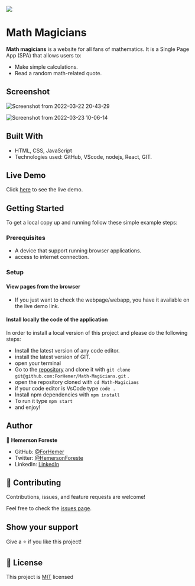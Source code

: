 ![](https://img.shields.io/badge/Microverse-blueviolet)

# Math Magicians
**Math magicians** is a website for all fans of mathematics. It is a Single Page App (SPA) that allows users to:
- Make simple calculations.
- Read a random math-related quote.

## Screenshot

![Screenshot from 2022-03-22 20-43-29](https://user-images.githubusercontent.com/88809610/159717739-172d6e5d-a4d1-42a6-8d56-39f9d7434a94.png)

![Screenshot from 2022-03-23 10-06-14](https://user-images.githubusercontent.com/88809610/159719097-caf23ca8-1e3a-4949-80b0-f4908cd33860.png)

 ## Built With

- HTML, CSS, JavaScript
- Technologies used: GitHub, VScode, nodejs, React, GIT.

## Live Demo

Click [here](https://forhemer.github.io/Math-Magicians/) to see the live demo.


## Getting Started
To get a local copy up and running follow these simple example steps:

### Prerequisites

- A device that support running browser applications.
- access to internet connection.

### Setup

#### View pages from the browser

- If you just want to check the webpage/webapp, you have it available on the live demo link.


#### Install locally the code of the application

In order to install a local version of this project and please do the following steps:
- Install the latest version of any code editor.
- install the latest version of GIT.
- open your terminal
- Go to the [repository](https://github.com/ForHemer/Math-Magicians)  and clone it with `git clone git@github.com:ForHemer/Math-Magicians.git` .
- open the repository cloned with `cd Math-Magicians`
- if your code editor is VsCode type `code .`
- Install npm dependencies with `npm install`
- To run it type `npm start`
- and enjoy!


## Author

👤 **Hemerson Foreste**

- GitHub: [@ForHemer](https://github.com/ForHemer)
- Twitter: [@HemersonForeste](https://twitter.com/HemersonForeste)
- LinkedIn: [LinkedIn](https://linkedin.com/in/hemerson-foreste-890685197)

## 🤝 Contributing

Contributions, issues, and feature requests are welcome!

Feel free to check the [issues page](https://github.com/ForHemer/Leaderboard/issues).

## Show your support

Give a ⭐️ if you like this project!

## 📝 License

This project is [MIT](https://github.com/microverseinc/readme-template/blob/master/MIT.md) licensed

